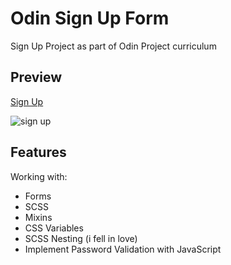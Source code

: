 # Odin Sign Up Form

Sign Up Project as part of Odin Project curriculum

## Preview

[Sign Up](https://ena0berzerk.github.io/personal-blog)

![sign up](https://github.com/ena0berzerk/odin-sign-up-form/assets/110235307/02198e75-0006-47c7-a333-68539b93b38b)

## Features

Working with:
- Forms
- SCSS
- Mixins
- CSS Variables
- SCSS Nesting (i fell in love)
- Implement Password Validation with JavaScript
